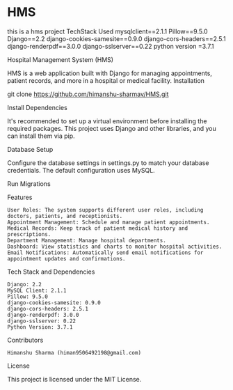# HMS
this is a hms project
TechStack Used
mysqlclient==2.1.1
Pillow==9.5.0
Django==2.2
django-cookies-samesite==0.9.0
django-cors-headers==2.5.1
django-renderpdf==3.0.0
django-sslserver==0.22
python version =3.7.1

Hospital Management System (HMS)

HMS is a web application built with Django for managing appointments, patient records, and more in a hospital or medical facility.
Installation


git clone https://github.com/himanshu-sharmav/HMS.git


Install Dependencies

It's recommended to set up a virtual environment before installing the required packages. This project uses Django and other libraries, and you can install them via pip.

Database Setup

Configure the database settings in settings.py to match your database credentials. The default configuration uses MySQL.

Run Migrations


Features

    User Roles: The system supports different user roles, including doctors, patients, and receptionists.
    Appointment Management: Schedule and manage patient appointments.
    Medical Records: Keep track of patient medical history and prescriptions.
    Department Management: Manage hospital departments.
    Dashboard: View statistics and charts to monitor hospital activities.
    Email Notifications: Automatically send email notifications for appointment updates and confirmations.

Tech Stack and Dependencies

    Django: 2.2
    MySQL Client: 2.1.1
    Pillow: 9.5.0
    django-cookies-samesite: 0.9.0
    django-cors-headers: 2.5.1
    django-renderpdf: 3.0.0
    django-sslserver: 0.22
    Python Version: 3.7.1

Contributors

    Himanshu Sharma (himan9506492198@gmail.com)

License

This project is licensed under the MIT License.
